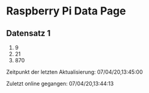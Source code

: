 
# Raspberry Pi Data Page
## Datensatz 1
1. 9
2. 21
3. 870

Zeitpunkt der letzten Aktualisierung: 07/04/20,13:45:00

Zuletzt online gegangen: 07/04/20,13:44:13
    